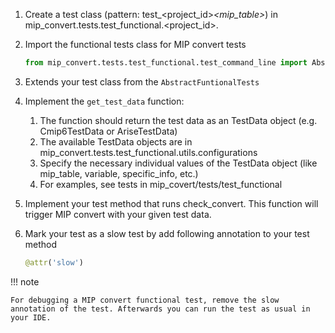 1. Create a test class (pattern: test_<project_id>_<mip_table>_<variable>) in mip_convert.tests.test_functional.<project_id>.

1. Import the functional tests class for MIP convert tests

    ```python
    from mip_convert.tests.test_functional.test_command_line import AbstractFunctionalTests
    ```

1. Extends your test class from the `AbstractFuntionalTests`

1. Implement the `get_test_data` function:
    1. The function should return the test data as an TestData object (e.g. Cmip6TestData or AriseTestData)
    1. The available TestData objects are in  mip_convert.tests.test_functional.utils.configurations
    1. Specify the necessary individual values of the TestData object (like mip_table, variable, specific_info, etc.)
    1. For examples, see tests in  mip_covert/tests/test_functional

1. Implement your test method that runs check_convert.
This function will trigger MIP convert with your given test data. 
1. Mark your test as a slow test by add following annotation to your test method

    ```python
    @attr('slow')
    ```

!!! note

    For debugging a MIP convert functional test, remove the slow annotation of the test. Afterwards you can run the test as usual in your IDE.
